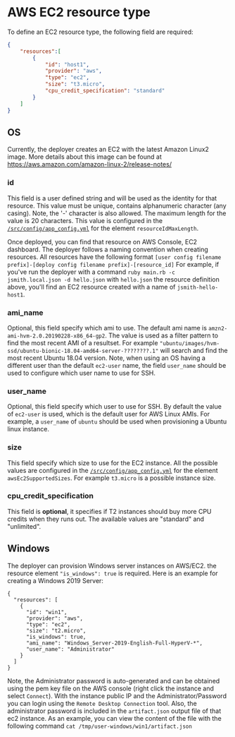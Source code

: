 # AWS EC2 resource type

To define an EC2 resource type, the following field are required:

```json
{
    "resources":[
        {
            "id": "host1",
            "provider": "aws",
            "type": "ec2",
            "size": "t3.micro",
            "cpu_credit_specification": "standard"
        }
    ]
}
```

## OS

Currently, the deployer creates an EC2 with the latest Amazon Linux2 image. More details about this image can be found at https://aws.amazon.com/amazon-linux-2/release-notes/

### id

This field is a user defined string and will be used as the identity for that resource.
This value must be unique, contains alphanumeric character (any casing). Note, the '-' character is also allowed.
The maximum length for the value is 20 characters. This value is configured in the [`/src/config/app_config.yml`](/src/config/app_config.yml) for the element `resourceIdMaxLength`.

Once deployed, you can find that resource on AWS Console, EC2 dashboard.
The deployer follows a naming convention when creating resources. All resources have the following format `[user config filename prefix]-[deploy config filename prefix]-[resource_id]`
For example, if you've run the deployer with a command `ruby main.rb -c jsmith.local.json -d hello.json` with `hello.json` the resource definition above, you'll find an EC2 resource created with a name of `jsmith-hello-host1`.

### ami_name

Optional, this field specify which ami to use. The default ami name is `amzn2-ami-hvm-2.0.20190228-x86_64-gp2`.
The value is used as a filter pattern to find the most recent AMI of a resultset.
For example `"ubuntu/images/hvm-ssd/ubuntu-bionic-18.04-amd64-server-????????.1"` will search and find the most recent Ubuntu 18.04 version.
Note, when using an OS having a different user than the default `ec2-user` name, the field `user_name` should be used to configure which user name to use for SSH.

### user_name

Optional, this field specify which user to use for SSH. By default the value of `ec2-user` is used, which is the default user for AWS Linux AMIs. For example, a `user_name` of `ubuntu` should be used when provisioning a Ubuntu linux instance.

### size

This field specify which size to use for the EC2 instance. All the possible values are configured in the [`/src/config/app_config.yml`](/src/config/app_config.yml) for the element `awsEc2SupportedSizes`.
For example `t3.micro` is a possible instance size.

### cpu_credit_specification

This field is **optional**, it specifies if T2 instances should buy more CPU credits when they runs out. The available values are "standard" and "unlimited".

## Windows

The deployer can provision Windows server instances on AWS/EC2.
the resource element `"is_windows": true` is required. Here is an example for creating a Windows 2019 Server:

```
{
  "resources": [
    {
      "id": "win1",
      "provider": "aws",
      "type": "ec2",
      "size": "t2.micro",
      "is_windows": true,
      "ami_name": "Windows_Server-2019-English-Full-HyperV-*",
      "user_name": "Administrator"
    }
  ]
}
```

Note, the Administrator password is auto-generated and can be obtained using the pem key file on the AWS console (right click the instance and select `Connect`). With the instance public IP and the Administrator/Password you can login using the `Remote Desktop Connection` tool.
Also, the administrator password is included in the `artifact.json` output file of that ec2 instance. As an example, you can view the content of the file with the following command `cat /tmp/user-windows/win1/artifact.json`
